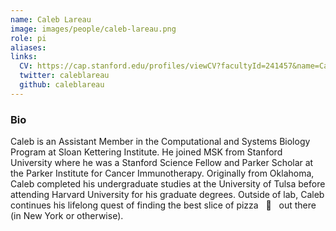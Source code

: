 ```yaml
---
name: Caleb Lareau
image: images/people/caleb-lareau.png
role: pi
aliases:
links:
  CV: https://cap.stanford.edu/profiles/viewCV?facultyId=241457&name=Caleb_Lareau
  twitter: caleblareau
  github: caleblareau
---
```


### Bio
Caleb is an Assistant Member in the Computational and Systems Biology Program 
at Sloan Kettering Institute. He joined MSK from Stanford University where he was a 
Stanford Science Fellow and Parker Scholar at the Parker Institute for Cancer Immunotherapy. 
Originally from Oklahoma, Caleb completed his undergraduate studies at the University of Tulsa 
before attending Harvard University for his graduate degrees. Outside of lab, Caleb continues
his lifelong quest of finding the best slice of pizza &nbsp; :pizza:  &nbsp; out there (in New York or otherwise). 

